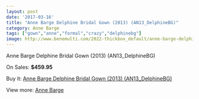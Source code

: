 ```yaml
---
layout: post
date: '2017-03-16'
title: "Anne Barge Delphine Bridal Gown (2013) (AN13_DelphineBG)"
category: Anne Barge
tags: ["gown","anne","formal","crazy","delphinebg"]
image: http://www.benemulti.com/2022-thickbox_default/anne-barge-delphine-bridal-gown-2013-an13delphinebg.jpg
---
```

Anne Barge Delphine Bridal Gown (2013) (AN13_DelphineBG)

On Sales: **$459.95**
<a href="https://www.benemulti.com/en/anne-barge/804-anne-barge-delphine-bridal-gown-2013-an13delphinebg.html"><amp-img layout="responsive" width="600" height="600" src="//www.benemulti.com/2022-thickbox_default/anne-barge-delphine-bridal-gown-2013-an13delphinebg.jpg" alt="Anne Barge Delphine Bridal Gown (2013) (AN13_DelphineBG) 0" /></a>
<a href="https://www.benemulti.com/en/anne-barge/804-anne-barge-delphine-bridal-gown-2013-an13delphinebg.html"><amp-img layout="responsive" width="600" height="600" src="//www.benemulti.com/2023-thickbox_default/anne-barge-delphine-bridal-gown-2013-an13delphinebg.jpg" alt="Anne Barge Delphine Bridal Gown (2013) (AN13_DelphineBG) 1" /></a>

Buy it: [Anne Barge Delphine Bridal Gown (2013) (AN13_DelphineBG)](https://www.benemulti.com/en/anne-barge/804-anne-barge-delphine-bridal-gown-2013-an13delphinebg.html "Anne Barge Delphine Bridal Gown (2013) (AN13_DelphineBG)")

View more: [Anne Barge](https://www.benemulti.com/en/12-anne-barge "Anne Barge")